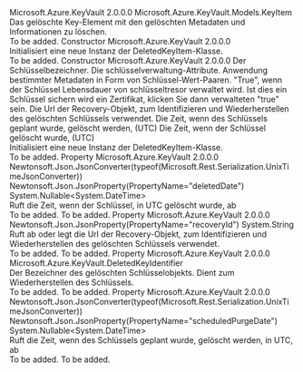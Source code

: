 <Type Name="DeletedKeyItem" FullName="Microsoft.Azure.KeyVault.Models.DeletedKeyItem">
  <TypeSignature Language="C#" Value="public class DeletedKeyItem : Microsoft.Azure.KeyVault.Models.KeyItem" />
  <TypeSignature Language="ILAsm" Value=".class public auto ansi beforefieldinit DeletedKeyItem extends Microsoft.Azure.KeyVault.Models.KeyItem" />
  <TypeSignature Language="DocId" Value="T:Microsoft.Azure.KeyVault.Models.DeletedKeyItem" />
  <TypeSignature Language="VB.NET" Value="Public Class DeletedKeyItem&#xA;Inherits KeyItem" />
  <TypeSignature Language="F#" Value="type DeletedKeyItem = class&#xA;    inherit KeyItem" />
  <AssemblyInfo>
    <AssemblyName>Microsoft.Azure.KeyVault</AssemblyName>
    <AssemblyVersion>2.0.0.0</AssemblyVersion>
  </AssemblyInfo>
  <Base>
    <BaseTypeName>Microsoft.Azure.KeyVault.Models.KeyItem</BaseTypeName>
  </Base>
  <Interfaces />
  <Docs>
    <summary>
            Das gelöschte Key-Element mit den gelöschten Metadaten und Informationen zu löschen.
            </summary>
    <remarks>To be added.</remarks>
  </Docs>
  <Members>
    <Member MemberName=".ctor">
      <MemberSignature Language="C#" Value="public DeletedKeyItem ();" />
      <MemberSignature Language="ILAsm" Value=".method public hidebysig specialname rtspecialname instance void .ctor() cil managed" />
      <MemberSignature Language="DocId" Value="M:Microsoft.Azure.KeyVault.Models.DeletedKeyItem.#ctor" />
      <MemberSignature Language="VB.NET" Value="Public Sub New ()" />
      <MemberType>Constructor</MemberType>
      <AssemblyInfo>
        <AssemblyName>Microsoft.Azure.KeyVault</AssemblyName>
        <AssemblyVersion>2.0.0.0</AssemblyVersion>
      </AssemblyInfo>
      <Parameters />
      <Docs>
        <summary>
            Initialisiert eine neue Instanz der DeletedKeyItem-Klasse.
            </summary>
        <remarks>To be added.</remarks>
      </Docs>
    </Member>
    <Member MemberName=".ctor">
      <MemberSignature Language="C#" Value="public DeletedKeyItem (string kid = null, Microsoft.Azure.KeyVault.Models.KeyAttributes attributes = null, System.Collections.Generic.IDictionary&lt;string,string&gt; tags = null, Nullable&lt;bool&gt; managed = null, string recoveryId = null, Nullable&lt;DateTime&gt; scheduledPurgeDate = null, Nullable&lt;DateTime&gt; deletedDate = null);" />
      <MemberSignature Language="ILAsm" Value=".method public hidebysig specialname rtspecialname instance void .ctor(string kid, class Microsoft.Azure.KeyVault.Models.KeyAttributes attributes, class System.Collections.Generic.IDictionary`2&lt;string, string&gt; tags, valuetype System.Nullable`1&lt;bool&gt; managed, string recoveryId, valuetype System.Nullable`1&lt;valuetype System.DateTime&gt; scheduledPurgeDate, valuetype System.Nullable`1&lt;valuetype System.DateTime&gt; deletedDate) cil managed" />
      <MemberSignature Language="DocId" Value="M:Microsoft.Azure.KeyVault.Models.DeletedKeyItem.#ctor(System.String,Microsoft.Azure.KeyVault.Models.KeyAttributes,System.Collections.Generic.IDictionary{System.String,System.String},System.Nullable{System.Boolean},System.String,System.Nullable{System.DateTime},System.Nullable{System.DateTime})" />
      <MemberSignature Language="VB.NET" Value="Public Sub New (Optional kid As String = null, Optional attributes As KeyAttributes = null, Optional tags As IDictionary(Of String, String) = null, Optional managed As Nullable(Of Boolean) = null, Optional recoveryId As String = null, Optional scheduledPurgeDate As Nullable(Of DateTime) = null, Optional deletedDate As Nullable(Of DateTime) = null)" />
      <MemberSignature Language="F#" Value="new Microsoft.Azure.KeyVault.Models.DeletedKeyItem : string * Microsoft.Azure.KeyVault.Models.KeyAttributes * System.Collections.Generic.IDictionary&lt;string, string&gt; * Nullable&lt;bool&gt; * string * Nullable&lt;DateTime&gt; * Nullable&lt;DateTime&gt; -&gt; Microsoft.Azure.KeyVault.Models.DeletedKeyItem" Usage="new Microsoft.Azure.KeyVault.Models.DeletedKeyItem (kid, attributes, tags, managed, recoveryId, scheduledPurgeDate, deletedDate)" />
      <MemberType>Constructor</MemberType>
      <AssemblyInfo>
        <AssemblyName>Microsoft.Azure.KeyVault</AssemblyName>
        <AssemblyVersion>2.0.0.0</AssemblyVersion>
      </AssemblyInfo>
      <Parameters>
        <Parameter Name="kid" Type="System.String" />
        <Parameter Name="attributes" Type="Microsoft.Azure.KeyVault.Models.KeyAttributes" />
        <Parameter Name="tags" Type="System.Collections.Generic.IDictionary&lt;System.String,System.String&gt;" />
        <Parameter Name="managed" Type="System.Nullable&lt;System.Boolean&gt;" />
        <Parameter Name="recoveryId" Type="System.String" />
        <Parameter Name="scheduledPurgeDate" Type="System.Nullable&lt;System.DateTime&gt;" />
        <Parameter Name="deletedDate" Type="System.Nullable&lt;System.DateTime&gt;" />
      </Parameters>
      <Docs>
        <param name="kid">Der Schlüsselbezeichner.</param>
        <param name="attributes">Die schlüsselverwaltung-Attribute.</param>
        <param name="tags">Anwendung bestimmter Metadaten in Form von Schlüssel-Wert-Paaren.</param>
        <param name="managed">"True", wenn der Schlüssel Lebensdauer von schlüsseltresor verwaltet wird. Ist dies ein Schlüssel sichern wird ein Zertifikat, klicken Sie dann verwalteten "true" sein.</param>
        <param name="recoveryId">Die Url der Recovery-Objekt, zum Identifizieren und Wiederherstellen des gelöschten Schlüssels verwendet.</param>
        <param name="scheduledPurgeDate">Die Zeit, wenn des Schlüssels geplant wurde, gelöscht werden, (UTC)</param>
        <param name="deletedDate">Die Zeit, wenn der Schlüssel gelöscht wurde, (UTC)</param>
        <summary>
            Initialisiert eine neue Instanz der DeletedKeyItem-Klasse.
            </summary>
        <remarks>To be added.</remarks>
      </Docs>
    </Member>
    <Member MemberName="DeletedDate">
      <MemberSignature Language="C#" Value="public Nullable&lt;DateTime&gt; DeletedDate { get; }" />
      <MemberSignature Language="ILAsm" Value=".property instance valuetype System.Nullable`1&lt;valuetype System.DateTime&gt; DeletedDate" />
      <MemberSignature Language="DocId" Value="P:Microsoft.Azure.KeyVault.Models.DeletedKeyItem.DeletedDate" />
      <MemberSignature Language="VB.NET" Value="Public ReadOnly Property DeletedDate As Nullable(Of DateTime)" />
      <MemberSignature Language="F#" Value="member this.DeletedDate : Nullable&lt;DateTime&gt;" Usage="Microsoft.Azure.KeyVault.Models.DeletedKeyItem.DeletedDate" />
      <MemberType>Property</MemberType>
      <AssemblyInfo>
        <AssemblyName>Microsoft.Azure.KeyVault</AssemblyName>
        <AssemblyVersion>2.0.0.0</AssemblyVersion>
      </AssemblyInfo>
      <Attributes>
        <Attribute>
          <AttributeName>Newtonsoft.Json.JsonConverter(typeof(Microsoft.Rest.Serialization.UnixTimeJsonConverter))</AttributeName>
        </Attribute>
        <Attribute>
          <AttributeName>Newtonsoft.Json.JsonProperty(PropertyName="deletedDate")</AttributeName>
        </Attribute>
      </Attributes>
      <ReturnValue>
        <ReturnType>System.Nullable&lt;System.DateTime&gt;</ReturnType>
      </ReturnValue>
      <Docs>
        <summary>
            Ruft die Zeit, wenn der Schlüssel, in UTC gelöscht wurde, ab
            </summary>
        <value>To be added.</value>
        <remarks>To be added.</remarks>
      </Docs>
    </Member>
    <Member MemberName="RecoveryId">
      <MemberSignature Language="C#" Value="public string RecoveryId { get; set; }" />
      <MemberSignature Language="ILAsm" Value=".property instance string RecoveryId" />
      <MemberSignature Language="DocId" Value="P:Microsoft.Azure.KeyVault.Models.DeletedKeyItem.RecoveryId" />
      <MemberSignature Language="VB.NET" Value="Public Property RecoveryId As String" />
      <MemberSignature Language="F#" Value="member this.RecoveryId : string with get, set" Usage="Microsoft.Azure.KeyVault.Models.DeletedKeyItem.RecoveryId" />
      <MemberType>Property</MemberType>
      <AssemblyInfo>
        <AssemblyName>Microsoft.Azure.KeyVault</AssemblyName>
        <AssemblyVersion>2.0.0.0</AssemblyVersion>
      </AssemblyInfo>
      <Attributes>
        <Attribute>
          <AttributeName>Newtonsoft.Json.JsonProperty(PropertyName="recoveryId")</AttributeName>
        </Attribute>
      </Attributes>
      <ReturnValue>
        <ReturnType>System.String</ReturnType>
      </ReturnValue>
      <Docs>
        <summary>
            Ruft ab oder legt die Url der Recovery-Objekt, zum Identifizieren und Wiederherstellen des gelöschten Schlüssels verwendet.
            </summary>
        <value>To be added.</value>
        <remarks>To be added.</remarks>
      </Docs>
    </Member>
    <Member MemberName="RecoveryIdentifier">
      <MemberSignature Language="C#" Value="public Microsoft.Azure.KeyVault.DeletedKeyIdentifier RecoveryIdentifier { get; }" />
      <MemberSignature Language="ILAsm" Value=".property instance class Microsoft.Azure.KeyVault.DeletedKeyIdentifier RecoveryIdentifier" />
      <MemberSignature Language="DocId" Value="P:Microsoft.Azure.KeyVault.Models.DeletedKeyItem.RecoveryIdentifier" />
      <MemberSignature Language="VB.NET" Value="Public ReadOnly Property RecoveryIdentifier As DeletedKeyIdentifier" />
      <MemberSignature Language="F#" Value="member this.RecoveryIdentifier : Microsoft.Azure.KeyVault.DeletedKeyIdentifier" Usage="Microsoft.Azure.KeyVault.Models.DeletedKeyItem.RecoveryIdentifier" />
      <MemberType>Property</MemberType>
      <AssemblyInfo>
        <AssemblyName>Microsoft.Azure.KeyVault</AssemblyName>
        <AssemblyVersion>2.0.0.0</AssemblyVersion>
      </AssemblyInfo>
      <ReturnValue>
        <ReturnType>Microsoft.Azure.KeyVault.DeletedKeyIdentifier</ReturnType>
      </ReturnValue>
      <Docs>
        <summary>
            Der Bezeichner des gelöschten Schlüsselobjekts. Dient zum Wiederherstellen des Schlüssels.
            </summary>
        <value>To be added.</value>
        <remarks>To be added.</remarks>
      </Docs>
    </Member>
    <Member MemberName="ScheduledPurgeDate">
      <MemberSignature Language="C#" Value="public Nullable&lt;DateTime&gt; ScheduledPurgeDate { get; }" />
      <MemberSignature Language="ILAsm" Value=".property instance valuetype System.Nullable`1&lt;valuetype System.DateTime&gt; ScheduledPurgeDate" />
      <MemberSignature Language="DocId" Value="P:Microsoft.Azure.KeyVault.Models.DeletedKeyItem.ScheduledPurgeDate" />
      <MemberSignature Language="VB.NET" Value="Public ReadOnly Property ScheduledPurgeDate As Nullable(Of DateTime)" />
      <MemberSignature Language="F#" Value="member this.ScheduledPurgeDate : Nullable&lt;DateTime&gt;" Usage="Microsoft.Azure.KeyVault.Models.DeletedKeyItem.ScheduledPurgeDate" />
      <MemberType>Property</MemberType>
      <AssemblyInfo>
        <AssemblyName>Microsoft.Azure.KeyVault</AssemblyName>
        <AssemblyVersion>2.0.0.0</AssemblyVersion>
      </AssemblyInfo>
      <Attributes>
        <Attribute>
          <AttributeName>Newtonsoft.Json.JsonConverter(typeof(Microsoft.Rest.Serialization.UnixTimeJsonConverter))</AttributeName>
        </Attribute>
        <Attribute>
          <AttributeName>Newtonsoft.Json.JsonProperty(PropertyName="scheduledPurgeDate")</AttributeName>
        </Attribute>
      </Attributes>
      <ReturnValue>
        <ReturnType>System.Nullable&lt;System.DateTime&gt;</ReturnType>
      </ReturnValue>
      <Docs>
        <summary>
            Ruft die Zeit, wenn des Schlüssels geplant wurde, gelöscht werden, in UTC, ab
            </summary>
        <value>To be added.</value>
        <remarks>To be added.</remarks>
      </Docs>
    </Member>
  </Members>
</Type>
